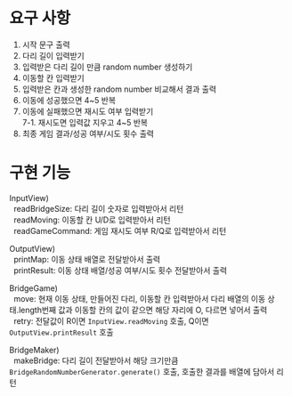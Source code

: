 # 요구 사항

1. 시작 문구 출력
2. 다리 길이 입력받기
3. 입력받은 다리 길이 만큼 random number 생성하기
4. 이동할 칸 입력받기
5. 입력받은 칸과 생성한 random number 비교해서 결과 출력
6. 이동에 성공했으면 4~5 반복
7. 이동에 실패했으면 재시도 여부 입력받기<br>
   7-1. 재시도면 입력값 지우고 4~5 반복
8. 최종 게임 결과/성공 여부/시도 횟수 출력

# 구현 기능

InputView)<br>
&nbsp; readBridgeSize: 다리 길이 숫자로 입력받아서 리턴 <br>
&nbsp; readMoving: 이동할 칸 U/D로 입력받아서 리턴<br>
&nbsp; readGameCommand: 게임 재시도 여부 R/Q로 입력받아서 리턴 <br>

OutputView)<br>
&nbsp; printMap: 이동 상태 배열로 전달받아서 출력<br>
&nbsp; printResult: 이동 상태 배열/성공 여부/시도 횟수 전달받아서 출력<br>

BridgeGame)<br>
&nbsp; move: 현재 이동 상태, 만들어진 다리, 이동할 칸 입력받아서 다리 배열의 이동 상태.length번째 값과 이동할 칸의 값이 같으면 해당 자리에 O, 다르면 넣어서 출력<br>
&nbsp; retry: 전달값이 R이면 `InputView.readMoving` 호출, Q이면 `OutputView.printResult` 호출<br>

BridgeMaker)<br>
&nbsp; makeBridge: 다리 길이 전달받아서 해당 크기만큼 `BridgeRandomNumberGenerator.generate()` 호출, 호출한 결과를 배열에 담아서 리턴
